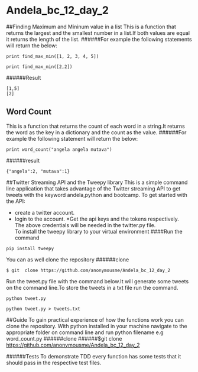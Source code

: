 # Andela_bc_12_day_2
##Finding Maximum and Mininum value in a list
This is a function that returns the largest and the smallest number in a list.If both values are equal it returns the length of the list.
######For example the following statements will return the below:
```
print find_max_min([1, 2, 3, 4, 5])

print find_max_min([2,2])
```
######Result
```
[1,5]
[2]
```
## Word Count
This is a function that returns the count of each word in a string.It returns the word as  the key in a dictionary and the count as the value.
######For example the following statement will return the below:
```
print word_count("angela angela mutava")
```
######result
```
{"angela":2, "mutava":1}

```
##Twitter Streaming API and the Tweepy library
This is a simple command line application that takes advantage of the Twitter streaming API to get tweets with the keyword andela,python and bootcamp.
To get started with the API:
* create a twitter account.
* login to the account.
*Get the api keys and the tokens respectively.<br/>
The above credentials will be needed in the twitter.py file.<br/>
To install the tweepy library to your virtual environment
####Run the command
```
pip install tweepy
```  
You can as well clone the repository 
######clone
```
$ git  clone https://github.com/anonymousme/Andela_bc_12_day_2
```  
Run the tweet.py file with the command below.It will generate some tweets on the command line.To store the tweets in a txt file run the command.
```
python tweet.py
```
```
python tweet.py > tweets.txt
```      



##Guide
To gain practical experience of how the functions work you can clone the repository. With python installed in your machine navigate to the appropriate folder on command line and run python filename e.g word_count.py
######clone
######$git clone https://github.com/anonymousme/Andela_bc_12_day_2

######Tests
To demonstrate TDD every function has some tests that it should pass in the respective test files. 

